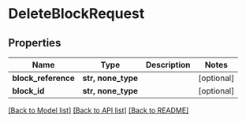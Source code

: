 # DeleteBlockRequest


## Properties
Name | Type | Description | Notes
------------ | ------------- | ------------- | -------------
**block_reference** | **str, none_type** |  | [optional] 
**block_id** | **str, none_type** |  | [optional] 

[[Back to Model list]](../README.md#documentation-for-models) [[Back to API list]](../README.md#documentation-for-api-endpoints) [[Back to README]](../README.md)


